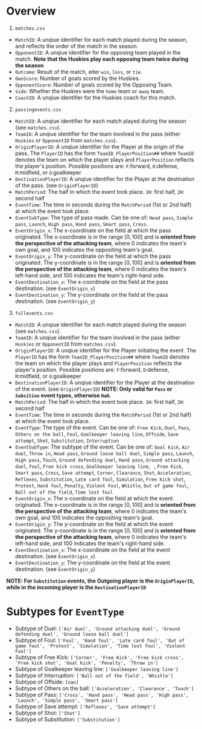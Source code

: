 # Overview

1) `matches.csv`

- `MatchID`: A unqiue identifier for each match played during the season, and reflects the order of the match in the season.
- `OpponentID`: A unqiue identifier for the opposing team played in the match. **Note that the Huskies play each opposing team twice during the season**
- `Outcome`: Result of the match, eiter `win`, `loss`, or `tie`.
- `OwnScore`: Number of goals scored by the Huskies.
- `OpponentScore`: Number of goals scored by the Opposing Team.
- `Side`: Whether the Huskies were the `home` team or `away` team.
- `CoachID`: A unqiue identifier for the Huskies coach for this match.

2) `passingevents.csv`

- `MatchID`: A unqiue identifier for each match played during the season (see `matches.csv`).
- `TeamID`: A unqiue identifier for the team involved in the pass (either `Huskies` or `OpponentID` from `matches.csv`).
- `OriginPlayerID`: A unqiue identifier for the Player at the origin of the pass. The `PlayerID` has the form `TeamID_PlayerPosition##` where `TeamID` denotes the team on which the player plays and `PlayerPosition` reflects the player's position. Possible positions are: `F`:forward, `D`:defense, `M`:midfield, or `G`:goalkeeper
- `DestinationPlayerID`: A unqiue identifier for the Player at the destination of the pass. (see `OriginPlayerID`)
- `MatchPeriod`: The half in which the event took place. `1H`: first half, `2H`: second half
- `EventTime`: The time in seconds during the `MatchPeriod` (1st or 2nd half) at which the event took place.
- `EventSubType`: The type of pass made. Can be one of: `Head pass`, `Simple pass`, `Launch`, `High pass`, `Hand pass`, `Smart pass`, `Cross`.
- `EventOrigin_x`: The x-coordinate on the field at which the pass originated. The x-coordinate is in the range $[0, 100]$ and is **oriented from the perspective of the attacking team**, where $0$ indicates the team's own goal, and $100$ indicates the oppositing team's goal.
- `EventOrigin_y`: The y-coordinate on the field at which the pass originated. The y-coordinate is in the range $[0, 100]$ and is **oriented from the perspective of the attacking team**, where $0$ indicates the team's left-hand side, and $100$ indicates the team's right-hand side.
- `EventDestination_x`: The x-coordinate on the field at the pass destination. (see `EventOrigin_x`)
- `EventDestination_y`: The y-coordinate on the field at the pass destination.  (see `EventOrigin_y`)

3) `fullevents.csv`

- `MatchID`: A unqiue identifier for each match played during the season (see `matches.csv`).
- `TeamID`: A unqiue identifier for the team involved in the pass (either `Huskies` or `OpponentID` from `matches.csv`).
- `OriginPlayerID`: A unqiue identifier for the Player initiating the event.  The `PlayerID` has the form `TeamID_PlayerPosition##` where `TeamID` denotes the team on which the player plays and `PlayerPosition` reflects the player's position.  Possible positions are: `F`:forward, `D`:defense, `M`:midfield, or `G`:goalkeeper
- `DestinationPlayerID`: A unqiue identifier for the Player at the destination of the event. (see `OriginPlayerID`) **NOTE: Only valid for `Pass` or `Subsition` event types, otherwise `NaN`.**
- `MatchPeriod`: The half in which the event took place.  `1H`: first half, `2H`: second half
- `EventTime`: The time in seconds during the `MatchPeriod` (1st or 2nd half) at which the event took place.
- `EventType`: The type of the event. Can be one of: `Free Kick`, `Duel`, `Pass`, `Others on the ball`, `Foul`, `Goalkeeper leaving line`, `Offside`, `Save attempt`, `Shot`, `Substitution`, `Interruption`
- `EventSubType`: The subtype of the event. Can be one of: `Goal kick`, `Air duel`, `Throw in`, `Head pass`, `Ground loose ball duel`, `Simple pass`, `Launch`, `High pass`, `Touch`, `Ground defending duel`, `Hand pass`, `Ground attacking duel`, `Foul`, `Free kick cross`, `Goalkeeper leaving line`, ` `, `Free Kick`, `Smart pass`, `Cross`, `Save attempt`, `Corner`, `Clearance`, `Shot`, `Acceleration`, `Reflexes`, `Substitution`, `Late card foul`, `Simulation`, `Free kick shot`, `Protest`, `Hand foul`, `Penalty`, `Violent Foul`, `Whistle`, `Out of game foul`, `Ball out of the field`, `Time lost foul`
- `EventOrigin_x`: The x-coordinate on the field at which the event originated. The x-coordinate is in the range $[0, 100]$ and is **oriented from the perspective of the attacking team**, where $0$ indicates the team's own goal, and $100$ indicates the oppositing team's goal.
- `EventOrigin_y`: The y-coordinate on the field at which the event originated. The y-coordinate is in the range $[0, 100]$ and is **oriented from the perspective of the attacking team**, where $0$ indicates the team's left-hand side, and $100$ indicates the team's right-hand side.
- `EventDestination_x`: The x-coordinate on the field at the event destination. (see `EventOrigin_x`)
- `EventDestination_y`: The y-coordinate on the field at the event destination. (see `EventOrigin_y`)

**NOTE: For `Substitution` events, the Outgoing player is the `OriginPlayerID`, while in the incoming player is the `DestinationPlayerID`**

# Subtypes for `EventType`

- Subtype of Duel: `['Air duel', 'Ground attacking duel', 'Ground defending duel', 'Ground loose ball duel']`
- Subtype of Foul: `['Foul', 'Hand foul', 'Late card foul', 'Out of game foul', 'Protest', 'Simulation', 'Time lost foul', 'Violent Foul']`
- Subtype of Free Kick: `['Corner', 'Free Kick', 'Free kick cross', 'Free kick shot', 'Goal kick', 'Penalty', 'Throw in']`
- Subtype of Goalkeeper leaving line: `['Goalkeeper leaving line']`
- Subtype of Interruption: `['Ball out of the field', 'Whistle']`
- Subtype of Offside: `[nan]`
- Subtype of Others on the ball: `['Acceleration', 'Clearance', 'Touch']`
- Subtype of Pass: `['Cross', 'Hand pass', 'Head pass', 'High pass', 'Launch', 'Simple pass', 'Smart pass']`
- Subtype of Save attempt: `['Reflexes', 'Save attempt']`
- Subtype of Shot: `['Shot']`
- Subtype of Substitution: `['Substitution']`
